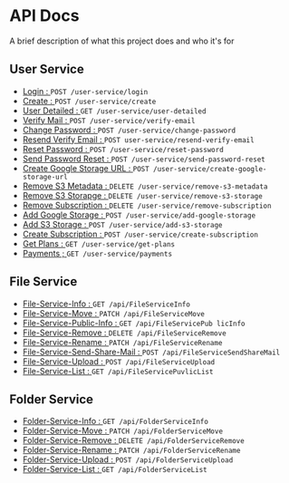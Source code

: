 
# API Docs

A brief description of what this project does and who it's for


## User Service

 - [Login : ](https://github.com/ZaidKhan43/APIDocs/blob/master/Login.md) ``` POST /user-service/login ```
 - [Create : ](https://github.com/ZaidKhan43/APIDocs/blob/master/Accounts/create.md) ``` POST /user-service/create ```
 - [User Detailed : ](https://github.com/ZaidKhan43/APIDocs/blob/master/Accounts/user%20details.md) ``` GET /user-service/user-detailed ```
 - [Verify Mail : ](https://github.com/ZaidKhan43/APIDocs/blob/master/Accounts/Verify%20Mail.md) ``` POST /user-service/verify-email ```
 - [Change Password : ](https://github.com/ZaidKhan43/APIDocs/blob/master/Accounts/Change%20Password.md) ``` POST /user-service/change-password ```
 - [Resend Verify Email : ](https://github.com/ZaidKhan43/APIDocs/blob/master/Accounts/Resend%20Verify%20Email.md) ``` POST user-service/resend-verify-email ```
 - [Reset Password : ](https://github.com/ZaidKhan43/APIDocs/blob/master/Accounts/Reset%20Password.md) ``` POST /user-service/reset-password ```
 - [Send Password Reset : ](https://github.com/ZaidKhan43/APIDocs/blob/master/Accounts/Send%20Password%20Reset.md) ``` POST /user-service/send-password-reset ```
 - [Create Google Storage URL : ](https://github.com/ZaidKhan43/APIDocs/blob/master/Google%20Storage/Create%20google%20Storage%20URL.md) ``` POST /user-service/create-google-storage-url ```
 - [Remove S3 Metadata : ](https://github.com/ZaidKhan43/APIDocs/blob/master/Google%20Storage/Remove%20S3%20MetaData.md) ```DELETE /user-service/remove-s3-metadata ```
 - [Remove S3 Storapge : ](https://github.com/ZaidKhan43/APIDocs/blob/master/Google%20Storage/Remove%20S3%20Storage.md) ```DELETE /user-service/remove-s3-storage ```
 - [Remove Subscription : ](https://github.com/ZaidKhan43/APIDocs/blob/master/Google%20Storage/Remove%20Subscription.md) ```DELETE /user-service/remove-subscription ```
 - [Add Google Storage : ](https://github.com/ZaidKhan43/APIDocs/blob/master/Google%20Storage/Add%20Google%20Storage.md) ``` POST /user-service/add-google-storage ```
 - [Add S3 Storage : ](https://github.com/ZaidKhan43/APIDocs/blob/master/Google%20Storage/Add%20S3%20Storage%20.md) ``` POST /user-service/add-s3-storage ```
 - [Create Subscription : ](https://github.com/ZaidKhan43/APIDocs/blob/master/Google%20Storage/Create%20Subscription.md) ``` POST /user-service/create-subscription ```
 - [Get Plans : ](https://github.com/ZaidKhan43/APIDocs/blob/master/Google%20Storage/Get%20Plans.md) ``` GET /user-service/get-plans ```
 - [Payments ; ](https://github.com/ZaidKhan43/APIDocs/blob/master/Google%20Storage/Payments.md) ```GET /user-service/payments ```


## File Service

 - [File-Service-Info : ](https://github.com/ZaidKhan43/APIDocs/blob/master/File%20Service/File-Service-Info.md) ``` GET /api/FileServiceInfo ```
 - [File-Service-Move : ](https://github.com/ZaidKhan43/APIDocs/blob/master/File%20Service/File-Service-Move.md) ``` PATCH /api/FileServiceMove ```
 - [File-Service-Public-Info : ](https://github.com/ZaidKhan43/APIDocs/blob/master/File%20Service/File-Service-Public-Info.md) ```GET /api/FileServicePub licInfo ```
 - [File-Service-Remove : ](https://github.com/ZaidKhan43/APIDocs/blob/master/File%20Service/File-Service-Remove.md) ```DELETE /api/FileServiceRemove ```
 - [File-Service-Rename : ](https://github.com/ZaidKhan43/APIDocs/blob/master/File%20Service/File-Service-Rename.md) ```PATCH /api/FileServiceRename ```
 - [File-Service-Send-Share-Mail : ](https://github.com/ZaidKhan43/APIDocs/blob/master/File%20Service/File-Service-Send-Share-Mail%20(1).md) ```POST /api/FileServiceSendShareMail ```
 - [File-Service-Upload : ](https://github.com/ZaidKhan43/APIDocs/blob/master/File%20Service/File-Service-Upload.md) ```POST /api/FileServiceUpload ```
 - [File-Service-List : ](https://github.com/ZaidKhan43/APIDocs/blob/master/File%20Service/File-Service-list.md) ```GET /api/FileServicePuvlicList ```

## Folder Service

- [Folder-Service-Info : ](https://github.com/ZaidKhan43/APIDocs/blob/master/Folder%20Service/Folder-Service-Info.md) ``` GET /api/FolderServiceInfo ```
- [Folder-Service-Move : ](https://github.com/ZaidKhan43/APIDocs/blob/master/Folder%20Service/Folder-Service-Move.md) ``` PATCH /api/FolderServiceMove ```
- [Folder-Service-Remove : ](https://github.com/ZaidKhan43/APIDocs/blob/master/Folder%20Service/Folder-Service-Remove.md) ``` DELETE /api/FolderServiceRemove ```
- [Folder-Service-Rename : ](https://github.com/ZaidKhan43/APIDocs/blob/master/Folder%20Service/Folder-Service-Rename.md) ``` PATCH /api/FolderServiceRename ``` 
- [Folder-Service-Upload : ](https://github.com/ZaidKhan43/APIDocs/blob/master/Folder%20Service/Folder-Service-Upload.md) ``` POST /api/FolderServiceUpload ```
- [Folder-Service-List : ](https://github.com/ZaidKhan43/APIDocs/blob/master/Folder%20Service/Folder-Service-list.md) ``` GET /api/FolderServiceList ```
 
